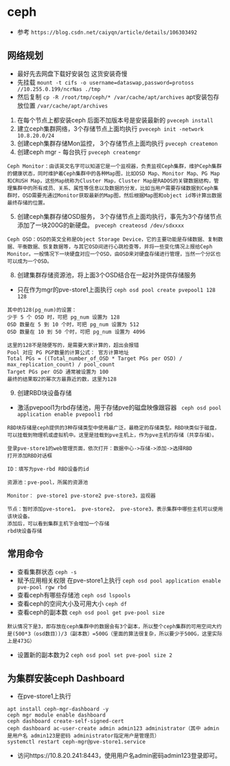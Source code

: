 # ceph
- 参考 `https://blog.csdn.net/caiyqn/article/details/106303492`

## 网络规划
- 最好先去网盘下载好安装包 这货安装奇慢
- 先挂载 `mount -t cifs -o username=dataswap,password=protoss //10.255.0.199/ncrNas ./tmp`
- 然后复制 `cp -R /root/tmp/ceph/* /var/cache/apt/archives` apt安装包存放位置 `/var/cache/apt/archives`
1. 在每个节点上都安装ceph 后面不加版本号是安装最新的
`pveceph install` 
2. 建立ceph集群网络，3个存储节点上面均执行
`pveceph init -network 10.8.20.0/24`
3. 创建ceph集群存储Mon监控， 3个存储节点上面均执行
`pveceph createmon`
4. 创建ceph mgr - 每台执行
`pveceph createmgr`
```
Ceph Monitor：由该英文名字可以知道它是一个监视器，负责监视Ceph集群，维护Ceph集群的健康状态，同时维护着Ceph集群中的各种Map图，比如OSD Map、Monitor Map、PG Map和CRUSH Map，这些Map统称为Cluster Map，Cluster Map是RADOS的关键数据结构，管理集群中的所有成员、关系、属性等信息以及数据的分发，比如当用户需要存储数据到Ceph集群时，OSD需要先通过Monitor获取最新的Map图，然后根据Map图和object id等计算出数据最终存储的位置。
```
5. 创建ceph集群存储OSD服务， 3个存储节点上面均执行，事先为3个存储节点添加了一块200G的新硬盘。
`pveceph createosd /dev/sdxxxx`
```
Ceph OSD：OSD的英文全称是Object Storage Device，它的主要功能是存储数据、复制数据、平衡数据、恢复数据等，与其它OSD间进行心跳检查等，并将一些变化情况上报给Ceph Monitor。一般情况下一块硬盘对应一个OSD，由OSD来对硬盘存储进行管理，当然一个分区也可以成为一个OSD。
```
8. 创建集群存储资源池，将上面3个OSD结合在一起对外提供存储服务
- 只在作为mgr的pve-store1上面执行
`ceph osd pool create pvepool1 128 128`
```
其中的128(pg_num)的设置：
少于 5 个 OSD 时，可把 pg_num 设置为 128
OSD 数量在 5 到 10 个时，可把 pg_num 设置为 512
OSD 数量在 10 到 50 个时，可把 pg_num 设置为 4096

这里的128不是随便写的，是需要大家计算的，超出会报错
Pool 对应 PG PGP数量的计算公式： 官方计算地址
Total PGs = ((Total_number_of_OSD * Target PGs per OSD) / max_replication_count) / pool_count
Target PGs per OSD 通常被设置为 100
最终的结果取2的幂次方最靠近的数，这里为128
```
9. 创建RBD块设备存储
- 激活pvepool1为rbd存储池，用于存储pve的磁盘映像跟容器
` ceph osd pool application enable pvepool1 rbd`
```
RBD块存储是ceph提供的3种存储类型中使用最广泛，最稳定的存储类型。RBD块类似于磁盘，可以挂载到物理机或虚拟机中。这里是挂载到pve主机上，作为pve主机的存储（共享存储）。

登录pve-store1的web管理页面，依次打开：数据中心->存储->添加->选择RBD
打开添加RBD对话框

ID：填写为pve-rbd RBD设备的id

资源池：pve-pool，所属的资源池

Monitor： pve-store1 pve-store2 pve-store3，监视器

节点：暂时添加pve-store1， pve-store2， pve-store3，表示集群中哪些主机可以使用该块设备。
添加后，可以看到集群主机下会增加一个存储
rbd块设备存储
```
## 常用命令
- 查看集群状态
`ceph -s`
- 赋予应用相关权限 在pve-store1上执行
`ceph osd pool application enable pve-pool rgw rbd`
- 查看ceph有哪些存储池
`ceph osd lspools`
- 查看ceph的空间大小及可用大小
`ceph df`
- 查看ceph的副本数
`ceph osd pool get pve-pool size`
```
默认情况下是3，即存放在ceph集群中的数据会有3个副本，所以整个ceph集群的可用空间大约是(500*3（osd数目）)/3（副本数）=500G（里面的算法很复杂，所以要少于500G，这里实际上是473G）
```
- 设置新的副本数为2
`ceph osd pool set pve-pool size 2`

## 为集群安装ceph Dashboard

- 在pve-store1上执行
```
apt install ceph-mgr-dashboard -y
ceph mgr module enable dashboard
ceph dashboard create-self-signed-cert
ceph dashboard ac-user-create admin admin123 administrator（其中 admin是用户名 admin123是密码 administrator指定用户是管理员）
systemctl restart ceph-mgr@pve-store1.service
```
- 访问https://10.8.20.241:8443，使用用户名admin密码admin123登录即可。